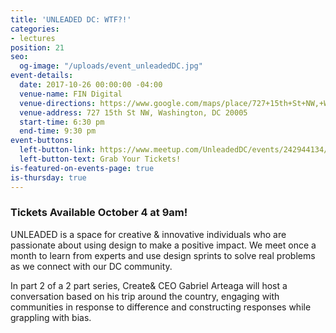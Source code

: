 ```yaml
---
title: 'UNLEADED DC: WTF?!'
categories:
- lectures
position: 21
seo:
  og-image: "/uploads/event_unleadedDC.jpg"
event-details:
  date: 2017-10-26 00:00:00 -04:00
  venue-name: FIN Digital
  venue-directions: https://www.google.com/maps/place/727+15th+St+NW,+Washington,+DC+20005/@38.8995924,-77.0354134,17z/data=!3m1!4b1!4m5!3m4!1s0x89b7b7961f738227:0x3fad4d8a1e566a67!8m2!3d38.8995882!4d-77.0332247
  venue-address: 727 15th St NW, Washington, DC 20005
  start-time: 6:30 pm
  end-time: 9:30 pm
event-buttons:
  left-button-link: https://www.meetup.com/UnleadedDC/events/242944134/
  left-button-text: Grab Your Tickets!
is-featured-on-events-page: true
is-thursday: true
---
```


### Tickets Available October 4 at 9am! 

UNLEADED is a space for creative & innovative individuals who are passionate about using design to make a positive impact. We meet once a month to learn from experts and use design sprints to solve real problems as we connect with our DC community.

In part 2 of a 2 part series, Create& CEO Gabriel Arteaga will host a conversation based on his trip around the country, engaging with communities in response to difference and constructing responses while grappling with bias. 
